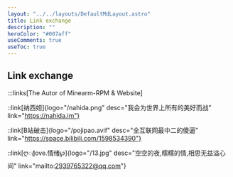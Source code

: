 ```yaml
---
layout: "../../layouts/DefaultMdLayout.astro"
title: Link exchange
description: ""
heroColor: "#007aff"
useComments: true
useToc: true
---
```


## Link exchange

:::links[The Autor of Minearm-RPM & Website]

::link[纳西妲]{logo="/nahida.png" desc="我会为世界上所有的美好而战" link="https://nahida.im"}

::link[B站破击]{logo="/pojipao.avif" desc="全互联网最中二的傻逼" link="https://space.bilibili.com/1598534390"}

::link[ღꦿlove.情绪℘]{logo="/13.jpg" desc="空空的夜,糯糯的情,相思无益溢心间" link="mailto:2939765322@qq.com"}